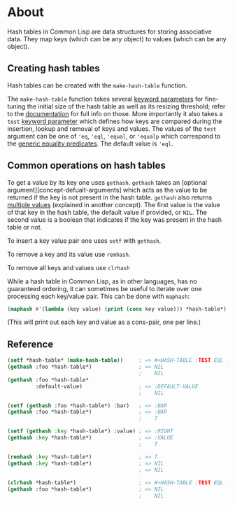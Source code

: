 # About

Hash tables in Common Lisp are data structures for storing associative data. 
They map keys (which can be any object) to values (which can be any object). 

## Creating hash tables

Hash tables can be created with the `make-hash-table` function.

The `make-hash-table` function takes several [keyword parameters][concept-keyword-parameters] for fine-tuning the initial size of the hash table as well as its resizing threshold; refer to the [documentation][hyperspec-make-hash-table] for full info on those.
More importantly it also takes a `test` [keyword parameter][concept-keyword-parameters] which defines how keys are compared during the insertion, lookup and removal of keys and values.
The values of the `test` argument can be one of `'eq`, `'eql`, `'equal`, or `'equalp` which correspond to the [generic equality predicates][concept-equality]. 
The default value is `'eql`.

## Common operations on hash tables

To get a value by its key one uses `gethash`.
`gethash` takes an [optional argument][concept-defualt-arguments] which acts as the value to be returned if the key is not present in the hash table.
`gethash` also returns [multiple values][concept-multiple-values] (explained in another concept). 
The first value is the value of that key in the hash table, the default value if provided, or `NIL`.
The second value is a boolean that indicates if the key was present in the hash table or not.

To insert a key value pair one uses `setf` with `gethash`.

To remove a key and its value use `remhash`.

To remove all keys and values use `clrhash`


While a hash table in Common Lisp, as in other languages, has no guaranteed ordering, it can sometimes be useful to iterate over one processing each key/value pair.
This can be done with `maphash`:

```lisp
(maphash #'(lambda (key value) (print (cons key value))) *hash-table*)
```
(This will print out each key and value as a cons-pair, one per line.)

## Reference

```lisp
(setf *hash-table* (make-hash-table))     ; => #<HASH-TABLE :TEST EQL :COUNT 0 {100375FD23}>
(gethash :foo *hash-table*)               ; => NIL
                                          ;    NIL
(gethash :foo *hash-table* 
         :default-value)                  ; => :DEFAULT-VALUE
                                          ;    NIL

(setf (gethash :foo *hash-table*) :bar)   ; => :BAR
(gethash :foo *hash-table*)               ; => :BAR
                                          ;    T

(setf (gethash :key *hash-table*) :value) ; => :RIGHT
(gethash :key *hash-table*)               ; => :VALUE
                                          ;    T

(remhash :key *hash-table*)               ; => T
(gethash :key *hash-table*)               ; => NIL
                                          ; => NIL
                            
(clrhash *hash-table*)                    ; => #<HASH-TABLE :TEST EQL :COUNT 0 {1005A90103}>
(gethash :foo *hash-table*)               ; => NIL
                                          ;    NIL
```

[concept-default-arguments]: /tracks/common-lisp/concepts/default-arguments
[concept-equality]: /tracks/common-lisp/concepts/equality
[concept-keyword-parameters]: /tracks/common-lisp/concepts/keyword-parameters
[concept-multiple-values]: /tracks/common-lisp/concepts/multiple-values
[hyperspec-make-hash-table]: http://www.lispworks.com/documentation/HyperSpec/Body/f_mk_has.htm#make-hash-table
